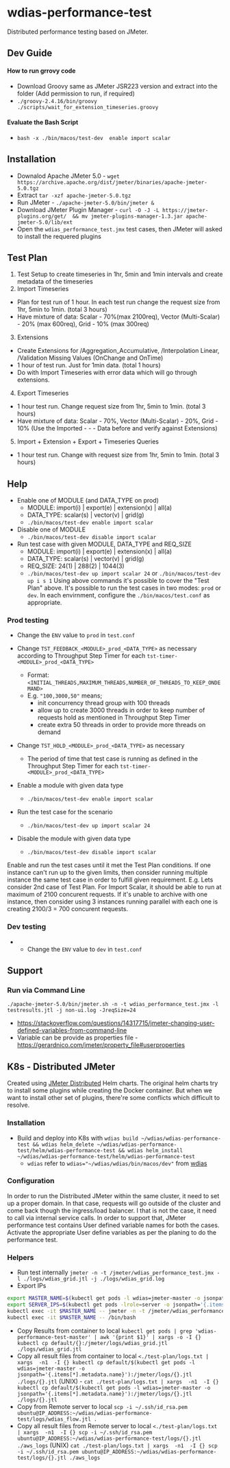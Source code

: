# wdias-performance-test
Distributed performance testing based on JMeter.

## Dev Guide
#### How to run grrovy code
- Download Groovy same as JMeter JSR223 version and extract into the folder (Add permission to run, if required)
- `./groovy-2.4.16/bin/groovy ./scripts/wait_for_extension_timeseries.groovy`
#### Evaluate the Bash Script
- `bash -x ./bin/macos/test-dev  enable import scalar`

## Installation
- Downalod Apache JMeter 5.0 - `wget https://archive.apache.org/dist/jmeter/binaries/apache-jmeter-5.0.tgz`
- Extract `tar -xzf apache-jmeter-5.0.tgz`
- Run JMeter - `./apache-jmeter-5.0/bin/jmeter &`
- Download JMeter Plugin Manager - `curl -O -J -L https://jmeter-plugins.org/get/  && mv jmeter-plugins-manager-1.3.jar apache-jmeter-5.0/lib/ext`
- Open the `wdias_performance_test.jmx` test cases, then JMeter will asked to install the requered plugins

## Test Plan
1. Test Setup to create timeseries in 1hr, 5min and 1min intervals and create metadata of the timeseries
2. Import Timeseries
  - Plan for test run of 1 hour. In each test run change the request size from 1hr, 5min to 1min. (total 3 hours)
  - Have mixture of data: Scalar - 70%(max 2100req), Vector (Multi-Scalar) - 20% (max 600req), Grid - 10% (max 300req)
3. Extensions
  - Create Extensions for /Aggregation_Accumulative, /Interpolation Linear, /Validation Missing Values (OnChange and OnTime)
  - 1 hour of test run. Just for 1min data. (total 1 hours)
  - Do with Import Timeseries with error data which will go through extensions.
4. Export Timeseries
  - 1 hour test run. Change request size from 1hr, 5min to 1min. (total 3 hours)
  - Have mixture of data: Scalar - 70%, Vector (Multi-Scalar) - 20%, Grid - 10% (Use the Imported - - - Data before and verify against Extensions)
5. Import + Extension + Export + Timeseries Queries
  - 1 hour test run. Change with request size from 1hr, 5min to 1min. (total 3 hours)

## Help
- Enable one of MODULE (and DATA_TYPE on prod)
  - MODULE: import(i) | export(e) | extension(x) | all(a)
  - DATA_TYPE: scalar(s) | vector(v) | grid(g)
  - `./bin/macos/test-dev enable import scalar`
- Disable one of MODULE
  - `./bin/macos/test-dev disable import scalar`
- Run test case with given MODULE, DATA_TYPE and REQ_SIZE
  - MODULE: import(i) | export(e) | extension(x) | all(a)
  - DATA_TYPE: scalar(s) | vector(v) | grid(g)
  - REQ_SIZE: 24(1) | 288(2) | 1044(3)
  - `./bin/macos/test-dev up import scalar 24` or `./bin/macos/test-dev up i s 1`
Using above commands it's possible to cover the "Test Plan" above.
It's possible to run the test cases in two modes: `prod` or `dev`. In each envirnment, configure the `./bin/macos/test.conf` as appropriate. 

### Prod testing
- Change the `ENV` value to `prod` in `test.conf`
- Change `TST_FEEDBACK_<MODULE>_prod_<DATA_TYPE>` as necessary according to Throughput Step Timer for each `tst-timer-<MODULE>_prod_<DATA_TYPE>`
  - Format: `<INITIAL_THREADS,MAXIMUM_THREADS,NUMBER_OF_THREADS_TO_KEEP_ONDEMAND>`
  - E.g. `"100,3000,50"` means;
    - init concurrency thread group with 100 threads
    - allow up to create 3000 threads in order to keep number of requests hold as mentioned in Throughput Step Timer
    - create extra 50 threads in order to provide more threads on demand
- Change `TST_HOLD_<MODULE>_prod_<DATA_TYPE>` as necessary
  - The period of time that test case is running as defined in the Throughput Step Timer for each `tst-timer-<MODULE>_prod_<DATA_TYPE>`

- Enable a module with given data type
  - `./bin/macos/test-dev enable import scalar`
- Run the test case for the scenario
  - `./bin/macos/test-dev up import scalar 24`
- Disable the module with given data type
  - `./bin/macos/test-dev disable import scalar`

Enable and run the test cases until it met the Test Plan conditions. If one instance can't run up to the given limits, then consider running multiple instance the same test case in order to fulfill given requirement.
E.g. Lets consider 2nd case of Test Plan. For Import Scalar, it should be able to run at maximum of 2100 concurent requests. If it's unable to archive with one instance, then consider using 3 instances running parallel with each one is creating 2100/3 = 700 concurent requests.

### Dev testing
- - Change the `ENV` value to `dev` in `test.conf`

## Support
### Run via Command Line
```
./apache-jmeter-5.0/bin/jmeter.sh -n -t wdias_performance_test.jmx -l testresults.jtl -j non-ui.log -JreqSize=24
```
- https://stackoverflow.com/questions/14317715/jmeter-changing-user-defined-variables-from-command-line
- Variable can be provide as properties file - https://gerardnico.com/jmeter/property_file#userproperties

## K8s - Distributed JMeter
Created using [JMeter Distributed](https://github.com/helm/charts/tree/master/stable/distributed-jmeter) Helm charts.
The original helm charts try to install some plugins while creating the Docker container. But when we want to install other set of plugins, there're some conflicts which difficult to resolve.
### Installation
- Build and deploy into K8s with `wdias build ~/wdias/wdias-performance-test && wdias helm_delete ~/wdias/wdias-performance-test/helm/wdias-performance-test && wdias helm_install ~/wdias/wdias-performance-test/helm/wdias-performance-test`
  - `wdias` refer to `wdias="~/wdias/wdias/bin/macos/dev"` from [wdias](https://github.com/wdias/wdias)
### Configuration
In order to run the Distributed JMeter within the same cluster, it need to set up a proper domain. In that case, requests will go outside of the cluster and come back though the ingress/load balancer.
I that is not the case, it need to call via internal service calls. In order to support that, JMeter performance test contains User defined variable names for both the cases. Activate the appropriate User define variables as per the planing to do the performance test.

### Helpers
- Run test internally
`jmeter -n -t /jmeter/wdias_performance_test.jmx -l ./logs/wdias_grid.jtl -j ./logs/wdias_grid.log`
- Export IPs
```sh
export MASTER_NAME=$(kubectl get pods -l wdias=jmeter-master -o jsonpath='{.items[*].metadata.name}')
export SERVER_IPS=$(kubectl get pods -lrole=server -o jsonpath='{.items[*].status.podIP}' | tr ' ' ',')
kubectl exec -it $MASTER_NAME -- jmeter -n -t /jmeter/wdias_performance_test.jmx -R $SERVER_IPS
kubectl exec -it $MASTER_NAME -- /bin/bash
```
- Copy Results from container to local
`kubectl get pods | grep 'wdias-performance-test-master' | awk '{print $1}' | xargs -o -I {} kubectl cp default/{}:/jmeter/logs/wdias_grid.jtl ./logs/wdias_grid.jtl`
- Copy all result files from container to local
`<./test-plan/logs.txt | xargs  -n1  -I {} kubectl cp default/$(kubectl get pods -l wdias=jmeter-master -o jsonpath='{.items[*].metadata.name}'):/jmeter/logs/{}.jtl ./logs/{}.jtl`
(UNIX) - `cat ./test-plan/logs.txt | xargs  -n1  -I {} kubectl cp default/$(kubectl get pods -l wdias=jmeter-master -o jsonpath='{.items[*].metadata.name}'):/jmeter/logs/{}.jtl ./logs/{}.jtl`
- Copy from Remote server to local
`scp -i ~/.ssh/id_rsa.pem ubuntu@IP_ADDRESS:~/wdias/wdias-performance-test/logs/wdias_flow.jtl .`
- Copy all result files from Remote server to local
`<./test-plan/logs.txt | xargs  -n1  -I {} scp -i ~/.ssh/id_rsa.pem ubuntu@IP_ADDRESS:~/wdias/wdias-performance-test/logs/{}.jtl ./aws_logs`
(UNIX) `cat ./test-plan/logs.txt | xargs  -n1  -I {} scp -i ~/.ssh/id_rsa.pem ubuntu@IP_ADDRESS:~/wdias/wdias-performance-test/logs/{}.jtl ./aws_logs`

